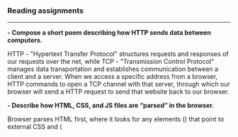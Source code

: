 ### Reading assignments 
  <hr/>


**- Compose a short poem describing how HTTP sends data between computers.**

  HTTP - "Hypertext Transfer Protocol" structures requests and responses of our requests over the net, while TCP - "Transmission Control Protocol" manages data transportation and establishes communication between a client and a server. 
When we access a specific address from a browser, HTTP commands to open a TCP channel with that server, through which our browser will send a HTTP request to send that website back to our browser.


**- Describe how HTML, CSS, and JS files are “parsed” in the browser.**

  Browser parses HTML first, where it looks for any elements (<link>) that point to external CSS and (<script>) JS elements.
When such elements are found, the client sends its request back to the server to retrieve <link> and <script> elements and    then parses them. Then, from the information that was parsed - client creates an outlay for HTML, CSS and JS content, then    compiles and executes JS. Finally, the client builds the DOM (Document Object Model) and applies styles from CSSOM (CSS Object Model) and executes JS. At this point - the visual representation of a page is applied with its functionality and content.   
  
  
**- How can you find images to add to a Website?**
  
  We can use google licensed images, make a custom request to an artist or
  draw them ourselves by using software for drawing.
  
  
**- How do you create a String vs a Number in JavaScript?**
  
  In order to create a variable, we need to declare a keyword "let" and then give it a name and then, with the "=" symbol assign either a number or a string of characters in double quotation marks. 
  
  
**-  What is a Variable and why are they important in JavaScript?**
  
  Variable is an entry point and a dynamical placeholder for information, that's been captured my computer memory. Without varibales, we'd have no infomration to manipulate.

  
**- What is an HTML attribute?**
  
  Attributes are special marks that don't appear visually, but they refer those marked blocks of information to an element that will alter specified properties of said blocks. 
  
  
**- Describe the Anatomy of an HTML element.**
  
  Element includes an opening tag with some attributes, enclosed text content, and a closing tag.
  
  
**- What is the Difference between "article" and "section" element tags?**
  
  The "article" tag is used to highlight main and/or independent piece of information, while the "section" tag is used to wrap related groups of content. 

  
**- What Elements does a “typical” website include?**
  
  Most common elements of a website are: Links, Paragrapgs, Headings, Lists, Tables, Regions, Images, Buttons.
  
  
**- How does metadata influence Search Engine Optimization?**
  
  Metadata directly influences overall discoverability of a website, as well as how high your website will appear in relevant search. 
  
  
**-How is the "meta" HTML tag used when specifying metadata?**
  
  In most cases, it's used with the "name" (specifies the type of element and type of information) and "content"(specifies actual meta content) attributes.
  
  
  
**- What is the first step to designing a Website?**
  
  To do the project ideation. (What do I want to accomplish, how a website will help reach this goal, what's needed to reach the goal).
  
  
**-  What is the most important question to answer when designing a Website?**
  
  What do I want to accomplish.
  
  
**-  Why should you use an "h1" element over a "span" element to display a top level heading?**
  
  We should use it thus it carries semantic meaning, while "span" only makes it look like top heading and has no value for SEO.
  
  
**- What are the benefits of using semantic tags in our HTML?**
 
  <ul>
<li> Search engines will consider its contents as important keywords to influence the page's search rankings (see SEO)
    
<li>Screen readers can use it as a signpost to help visually impaired users navigate a page
<li>Finding blocks of meaningful code is significantly easier than searching through endless divs with or without semantic or namespaced classes
<li>Suggests to the developer the type of data that will be populated 
<li>Semantic naming mirrors proper custom element/component naming.
 <ul/>
  
 **Source**:https://developer.mozilla.org/en-US/docs/Glossary/Semantics/
  
  
**- Describe 2 things that require JavaScript in the Browser?**
  
  Both HTML and CSS depend upon JavaScript to make an interactive webpage, so that it can be dynamically modified/accessed by a user.
  
  
**- How can you add JavaScript to an HTML document?**
  
  Refer to: https://developer.mozilla.org/en-US/docs/Learn/JavaScript/First_steps/What_is_JavaScript#how_do_you_add_javascript_to_your_page
  
  <hr/>
